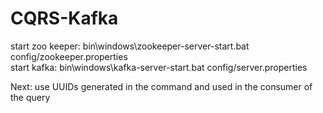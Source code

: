 # CQRS-Kafka



start zoo keeper: bin\windows\zookeeper-server-start.bat config/zookeeper.properties <br>
start kafka: bin\windows\kafka-server-start.bat config/server.properties

Next: use UUIDs generated in the command and used in the consumer of the query

